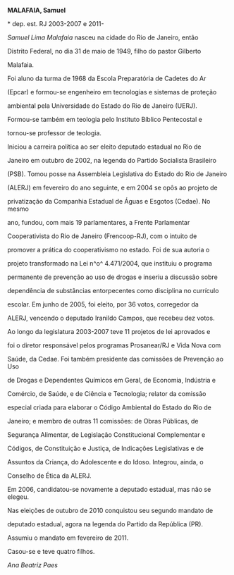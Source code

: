 **MALAFAIA, Samuel**



\* dep. est. RJ 2003-2007 e 2011-



*Samuel Lima Malafaia* nasceu na cidade do Rio de Janeiro, então

Distrito Federal, no dia 31 de maio de 1949, filho do pastor Gilberto

Malafaia.



Foi aluno da turma de 1968 da Escola Preparatória de Cadetes do Ar

(Epcar) e formou-se engenheiro em tecnologias e sistemas de proteção

ambiental pela Universidade do Estado do Rio de Janeiro (UERJ).

Formou-se também em teologia pelo Instituto Bíblico Pentecostal e

tornou-se professor de teologia.



Iniciou a carreira política ao ser eleito deputado estadual no Rio de

Janeiro em outubro de 2002, na legenda do Partido Socialista Brasileiro

(PSB). Tomou posse na Assembleia Legislativa do Estado do Rio de Janeiro

(ALERJ) em fevereiro do ano seguinte, e em 2004 se opôs ao projeto de

privatização da Companhia Estadual de Águas e Esgotos (Cedae). No mesmo

ano, fundou, com mais 19 parlamentares, a Frente Parlamentar

Cooperativista do Rio de Janeiro (Frencoop-RJ), com o intuito de

promover a prática do cooperativismo no estado. Foi de sua autoria o

projeto transformado na Lei n^o^ 4.471/2004, que instituiu o programa

permanente de prevenção ao uso de drogas e inseriu a discussão sobre

dependência de substâncias entorpecentes como disciplina no currículo

escolar. Em junho de 2005, foi eleito, por 36 votos, corregedor da

ALERJ, vencendo o deputado Iranildo Campos, que recebeu dez votos.



Ao longo da legislatura 2003-2007 teve 11 projetos de lei aprovados e

foi o diretor responsável pelos programas Prosanear/RJ e Vida Nova com

Saúde, da Cedae. Foi também presidente das comissões de Prevenção ao Uso

de Drogas e Dependentes Químicos em Geral, de Economia, Indústria e

Comércio, de Saúde, e de Ciência e Tecnologia; relator da comissão

especial criada para elaborar o Código Ambiental do Estado do Rio de

Janeiro; e membro de outras 11 comissões: de Obras Públicas, de

Segurança Alimentar, de Legislação Constitucional Complementar e

Códigos, de Constituição e Justiça, de Indicações Legislativas e de

Assuntos da Criança, do Adolescente e do Idoso. Integrou, ainda, o

Conselho de Ética da ALERJ.



Em 2006, candidatou-se novamente a deputado estadual, mas não se elegeu.

Nas eleições de outubro de 2010 conquistou seu segundo mandato de

deputado estadual, agora na legenda do Partido da República (PR).

Assumiu o mandato em fevereiro de 2011.



Casou-se e teve quatro filhos.



*Ana Beatriz Paes*




